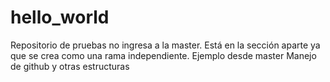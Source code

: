 # hello_world
Repositorio de pruebas
no ingresa a la master. Está en la sección aparte ya que se crea 
como una rama independiente.
Ejemplo desde master
Manejo de github y otras estructuras

